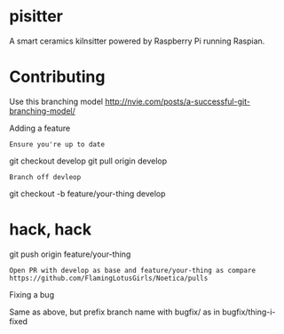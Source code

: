 # pisitter
A smart ceramics kilnsitter powered by Raspberry Pi running Raspian.

# Contributing

Use this branching model http://nvie.com/posts/a-successful-git-branching-model/

Adding a feature

    Ensure you're up to date

git checkout develop
git pull origin develop

    Branch off devleop

git checkout -b feature/your-thing develop
# hack, hack
git push origin feature/your-thing

    Open PR with develop as base and feature/your-thing as compare https://github.com/FlamingLotusGirls/Noetica/pulls

Fixing a bug

Same as above, but prefix branch name with bugfix/ as in bugfix/thing-i-fixed

